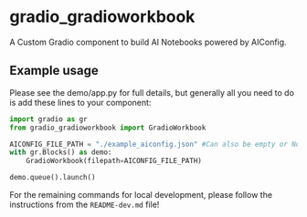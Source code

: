 # gradio_gradioworkbook

A Custom Gradio component to build AI Notebooks powered by AIConfig.

## Example usage

Please see the demo/app.py for full details, but generally all you need to do
is add these lines to your component:

```python
import gradio as gr
from gradio_gradioworkbook import GradioWorkbook

AICONFIG_FILE_PATH = "./example_aiconfig.json" #Can also be empty or None!
with gr.Blocks() as demo:
    GradioWorkbook(filepath=AICONFIG_FILE_PATH)

demo.queue().launch()
```

For the remaining commands for local development, please follow the
instructions from the `README-dev.md` file!
